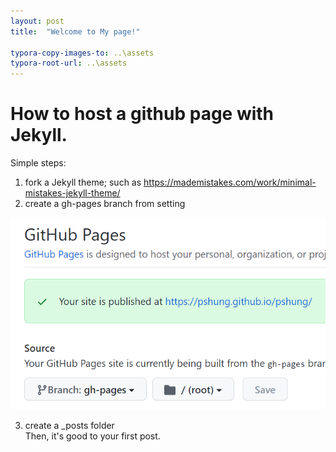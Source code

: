 ```yaml
---
layout: post
title:  "Welcome to My page!"

typora-copy-images-to: ..\assets
typora-root-url: ..\assets
---
```


# How to host a github page with Jekyll.
Simple steps: 
1. fork a Jekyll theme; such as https://mademistakes.com/work/minimal-mistakes-jekyll-theme/  
2. create a gh-pages branch from setting  

![Setting](/assets/images/image-20220125105630543.png)


3. create a _posts folder  
Then, it's good to your first post.  

